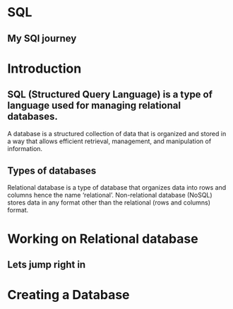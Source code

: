# SQL
## My SQl journey

# Introduction
## SQL (Structured Query Language) is a type of language used for managing relational databases.

A database is a structured collection of data that is organized and stored in a way that allows efficient retrieval, management, and manipulation of information.

## Types of databases
Relational database is a type of database that organizes data into rows and columns hence the name ‘relational’.
Non-relational database (NoSQL) stores data in any format other than the relational (rows and columns) format. 

# Working on Relational database
## Lets jump right in

# Creating a Database
## 
